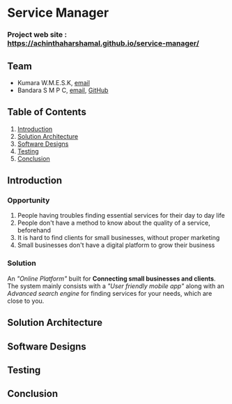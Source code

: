 # Service Manager
### Project web site : https://achinthaharshamal.github.io/service-manager/ 

<!--
#### [Project Page](https://achinthaharshamal.github.io/service-manager/)
System to manage Service Providers and Clients
-->

## Team
-  Kumara W.M.E.S.K, [email](mailto:e17176@eng.pdn.ac.lk)
-  Bandara S M P C, [email](mailto:pubuducb@gmain.com), [GitHub](https://github.com/pubuducb)
<!-- Update team deatials here, above is an example only--->

## Table of Contents
1. [Introduction](#introduction)
2. [Solution Architecture](#solution-architecture)
3. [Software Designs](#software-designs)
4. [Testing](#testing)
5. [Conclusion](#conclusion)
<!--5. [Detailed budget](#detailed-budget) -->

## Introduction
### Opportunity
1. People having troubles finding essential services for their day to day life
2. People don't have a method to know about the quality of a service, beforehand
3. It is hard to find clients for small businesses, without proper marketing
4. Small businesses don't have a digital platform to grow their business
### Solution
An *"Online Platform"* built for **Connecting small businesses and clients**.
The system mainly consists with a *"User friendly mobile app"* along with an *Advanced search engine* for finding services for your needs, which are close to you.

## Solution Architecture

## Software Designs

## Testing

## Conclusion
